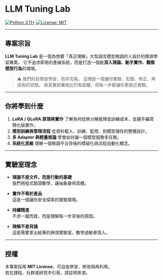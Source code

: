 # LLM Tuning Lab

[![Python 3.11+](https://img.shields.io/badge/python-3.11+-blue.svg)](https://www.python.org/downloads/)
[![License: MIT](https://img.shields.io/badge/License-MIT-yellow.svg)](https://opensource.org/licenses/MIT)

---

## 專案宗旨

**LLM Tuning Lab** 是一個為想要「真正理解」大型語言模型微調的人設計的開源學習專案。
它不追求即用的產線系統，而是打造一個能**深入理論、動手實作、觀察模型行為**的環境。

> ⚠️ 我們的目標是學習，而非完美。
> 這裡是一個讓你實驗、犯錯、修正、再成長的空間。
> 與真實部署相比仍有距離，但每一步都讓你更接近實戰。

---

## 你將學到什麼

1. **LoRA / QLoRA 原理與實作**
   了解為何低秩分解能降低訓練成本，並親手編寫簡化版實作。
2. **模型訓練與管理流程**
   從資料載入、訓練、監控、到模型儲存的整體設計。
3. **多 Adapter 與輕量推論**
   學會如何讓一個模型服務多任務。
4. **系統化思維**
   理解一個微調平台背後的模組化與流程自動化概念。

---

## 實驗室理念

- **理論不是文件，而是行動的基礎**  
   我們用程式驗證數學，讓抽象變得具體。

- **實作不等於產品**  
   這是一個讓你安全探索的實驗環境。
- **持續精進**  
   不求一蹴而就，而是理解每一步背後的原因。
- **理解不是背誦**  
   這是需要拿出紙筆的麻煩實驗室，數學過敏者慎入。

---

## 授權

本專案採用 **MIT License**，可自由學習、修改與再利用。  
若在課程、社群或研究中引用，請註明來源。